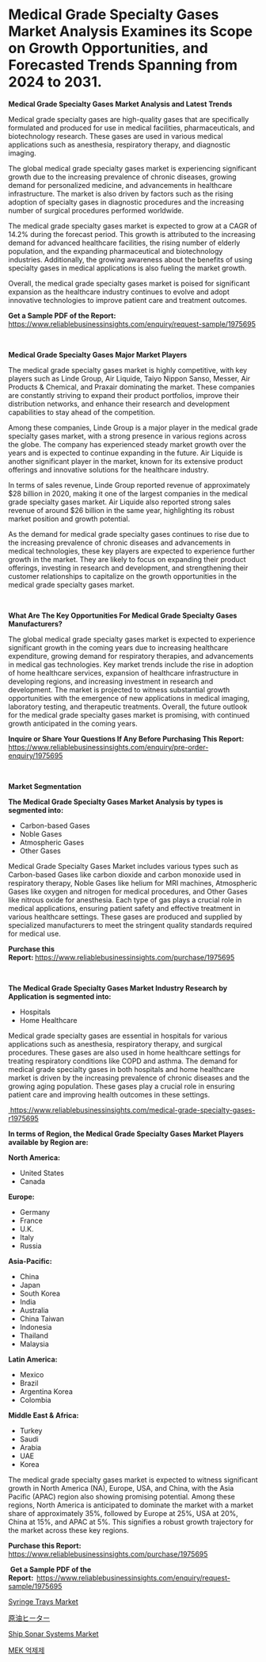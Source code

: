 <p><h1>Medical Grade Specialty Gases Market Analysis Examines its Scope on Growth Opportunities, and Forecasted Trends Spanning from 2024 to 2031.</h1></p><p><strong>Medical Grade Specialty Gases Market Analysis and Latest Trends</strong></p>
<p><p>Medical grade specialty gases are high-quality gases that are specifically formulated and produced for use in medical facilities, pharmaceuticals, and biotechnology research. These gases are used in various medical applications such as anesthesia, respiratory therapy, and diagnostic imaging.</p><p>The global medical grade specialty gases market is experiencing significant growth due to the increasing prevalence of chronic diseases, growing demand for personalized medicine, and advancements in healthcare infrastructure. The market is also driven by factors such as the rising adoption of specialty gases in diagnostic procedures and the increasing number of surgical procedures performed worldwide.</p><p>The medical grade specialty gases market is expected to grow at a CAGR of 14.2% during the forecast period. This growth is attributed to the increasing demand for advanced healthcare facilities, the rising number of elderly population, and the expanding pharmaceutical and biotechnology industries. Additionally, the growing awareness about the benefits of using specialty gases in medical applications is also fueling the market growth.</p><p>Overall, the medical grade specialty gases market is poised for significant expansion as the healthcare industry continues to evolve and adopt innovative technologies to improve patient care and treatment outcomes.</p></p>
<p><strong>Get a Sample PDF of the Report:&nbsp;</strong> <a href="https://www.reliablebusinessinsights.com/enquiry/request-sample/1975695">https://www.reliablebusinessinsights.com/enquiry/request-sample/1975695</a></p>
<p>&nbsp;</p>
<p><strong>Medical Grade Specialty Gases Major Market Players</strong></p>
<p><p>The medical grade specialty gases market is highly competitive, with key players such as Linde Group, Air Liquide, Taiyo Nippon Sanso, Messer, Air Products & Chemical, and Praxair dominating the market. These companies are constantly striving to expand their product portfolios, improve their distribution networks, and enhance their research and development capabilities to stay ahead of the competition.</p><p>Among these companies, Linde Group is a major player in the medical grade specialty gases market, with a strong presence in various regions across the globe. The company has experienced steady market growth over the years and is expected to continue expanding in the future. Air Liquide is another significant player in the market, known for its extensive product offerings and innovative solutions for the healthcare industry.</p><p>In terms of sales revenue, Linde Group reported revenue of approximately $28 billion in 2020, making it one of the largest companies in the medical grade specialty gases market. Air Liquide also reported strong sales revenue of around $26 billion in the same year, highlighting its robust market position and growth potential.</p><p>As the demand for medical grade specialty gases continues to rise due to the increasing prevalence of chronic diseases and advancements in medical technologies, these key players are expected to experience further growth in the market. They are likely to focus on expanding their product offerings, investing in research and development, and strengthening their customer relationships to capitalize on the growth opportunities in the medical grade specialty gases market.</p></p>
<p>&nbsp;</p>
<p><strong>What Are The Key Opportunities For Medical Grade Specialty Gases Manufacturers?</strong></p>
<p><p>The global medical grade specialty gases market is expected to experience significant growth in the coming years due to increasing healthcare expenditure, growing demand for respiratory therapies, and advancements in medical gas technologies. Key market trends include the rise in adoption of home healthcare services, expansion of healthcare infrastructure in developing regions, and increasing investment in research and development. The market is projected to witness substantial growth opportunities with the emergence of new applications in medical imaging, laboratory testing, and therapeutic treatments. Overall, the future outlook for the medical grade specialty gases market is promising, with continued growth anticipated in the coming years.</p></p>
<p><strong>Inquire or Share Your Questions If Any Before Purchasing This Report:</strong> <a href="https://www.reliablebusinessinsights.com/enquiry/pre-order-enquiry/1975695">https://www.reliablebusinessinsights.com/enquiry/pre-order-enquiry/1975695</a></p>
<p>&nbsp;</p>
<p><strong>Market Segmentation</strong></p>
<p><strong>The Medical Grade Specialty Gases Market Analysis by types is segmented into:</strong></p>
<p><ul><li>Carbon-based Gases</li><li>Noble Gases</li><li>Atmospheric Gases</li><li>Other Gases</li></ul></p>
<p><p>Medical Grade Specialty Gases Market includes various types such as Carbon-based Gases like carbon dioxide and carbon monoxide used in respiratory therapy, Noble Gases like helium for MRI machines, Atmospheric Gases like oxygen and nitrogen for medical procedures, and Other Gases like nitrous oxide for anesthesia. Each type of gas plays a crucial role in medical applications, ensuring patient safety and effective treatment in various healthcare settings. These gases are produced and supplied by specialized manufacturers to meet the stringent quality standards required for medical use.</p></p>
<p><strong>Purchase this Report:&nbsp;</strong><a href="https://www.reliablebusinessinsights.com/purchase/1975695">https://www.reliablebusinessinsights.com/purchase/1975695</a></p>
<p>&nbsp;</p>
<p><strong>The Medical Grade Specialty Gases Market Industry Research by Application is segmented into:</strong></p>
<p><ul><li>Hospitals</li><li>Home Healthcare</li></ul></p>
<p><p>Medical grade specialty gases are essential in hospitals for various applications such as anesthesia, respiratory therapy, and surgical procedures. These gases are also used in home healthcare settings for treating respiratory conditions like COPD and asthma. The demand for medical grade specialty gases in both hospitals and home healthcare market is driven by the increasing prevalence of chronic diseases and the growing aging population. These gases play a crucial role in ensuring patient care and improving health outcomes in these settings.</p></p>
<p><a href="https://www.reliablebusinessinsights.com/medical-grade-specialty-gases-r1975695">&nbsp;https://www.reliablebusinessinsights.com/medical-grade-specialty-gases-r1975695</a></p>
<p><strong>In terms of Region, the Medical Grade Specialty Gases Market Players available by Region are:</strong></p>
<p>
    <p> <strong> North America: </strong>
        <ul>
            <li>United States</li>
            <li>Canada</li>
        </ul>
        </p> 
    <p> <strong> Europe: </strong>
        <ul>
            <li>Germany</li>
            <li>France</li>
            <li>U.K.</li>
            <li>Italy</li>
            <li>Russia</li>
        </ul>
        </p> 
    <p> <strong> Asia-Pacific: </strong>
        <ul>
            <li>China</li>
            <li>Japan</li>
            <li>South Korea</li>
            <li>India</li>
            <li>Australia</li>
            <li>China Taiwan</li>
            <li>Indonesia</li>
            <li>Thailand</li>
            <li>Malaysia</li>
        </ul>
        </p> 
    <p> <strong> Latin America: </strong>
        <ul>
            <li>Mexico</li>
            <li>Brazil</li>
            <li>Argentina Korea</li>
            <li>Colombia</li>
        </ul>
        </p> 
    <p> <strong> Middle East & Africa: </strong>
        <ul>
            <li>Turkey</li>
            <li>Saudi</li>
            <li>Arabia</li>
            <li>UAE</li>
            <li>Korea</li>
        </ul>
    </p>
    </p>
<p><p>The medical grade specialty gases market is expected to witness significant growth in North America (NA), Europe, USA, and China, with the Asia Pacific (APAC) region also showing promising potential. Among these regions, North America is anticipated to dominate the market with a market share of approximately 35%, followed by Europe at 25%, USA at 20%, China at 15%, and APAC at 5%. This signifies a robust growth trajectory for the market across these key regions.</p></p>
<p><strong>Purchase this Report: </strong><a href="https://www.reliablebusinessinsights.com/purchase/1975695">https://www.reliablebusinessinsights.com/purchase/1975695</a></p>
<p>&nbsp;<strong>Get a Sample PDF of the Report:&nbsp;&nbsp;</strong><a href="https://www.reliablebusinessinsights.com/enquiry/request-sample/1975695">https://www.reliablebusinessinsights.com/enquiry/request-sample/1975695</a></p>
<p><strong></strong></p>
<p><p><a href="https://issuu.com/reportprime-2/docs/syringe-trays-market-size-2030.pptx">Syringe Trays Market</a></p><p><a href="https://github.com/mathieurico66/Market-Research-Report-List-2/blob/main/90503055407.md">原油ヒーター</a></p><p><a href="https://github.com/vregtldg37/Market-Research-Report-List-1/blob/main/ship-sonar-systems-market.md">Ship Sonar Systems Market</a></p><p><a href="https://github.com/PercyHagernes9778/Market-Research-Report-List-2/blob/main/30617179684.md">MEK 억제제</a></p></p>